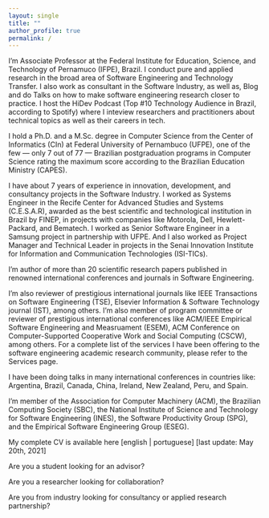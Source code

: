 ```yaml
---
layout: single
title: ""
author_profile: true
permalink: /
---
```


I’m Associate Professor at the Federal Institute for Education, Science, and Technology of Pernamuco (IFPE), Brazil. I conduct pure and applied research in the broad area of Software Engineering and Technology Transfer. I also work as consultant in the Software Industry, as well as, Blog and do Talks on how to make software engineering research closer to practice. I host the HiDev Podcast (Top #10 Technology Audience in Brazil, according to Spotify) where I inteview researchers and practitioners about technical topics as well as their careers in tech.

I hold a Ph.D. and a M.Sc. degree in Computer Science from the Center of Informatics (CIn) at Federal University of Pernambuco (UFPE), one of the few —  only 7 out of 77 — Brazilian postgraduation programs in Computer Science rating the maximum score according to the Brazilian Education Ministry (CAPES).

I have about 7 years of experience in innovation, development, and consultancy projects in the Software Industry. I worked as Systems Engineer in the Recife Center for Advanced Studies and Systems (C.E.S.A.R), awarded as the best scientific and technological institution in Brazil by FINEP, in projects with companies like Motorola, Dell, Hewlett-Packard, and Bematech. I worked as Senior Software Engineer in a Samsung project in partnership with UFPE. And I also worked as Project Manager and Technical Leader in projects in the Senai Innovation Institute for Information and Communication Technologies (ISI-TICs).

I’m author of more than 20 scientific research papers published in renowned international conferences and journals in Software Engineering.

I’m also reviewer of prestigious international journals like IEEE Transactions on Software Engineering (TSE), Elsevier Information & Software Technology journal (IST), among others. I’m also member of program committee or reviewer of prestigious international conferences like ACM/IEEE Empirical Software Engineering and Measruament (ESEM), ACM Conference on Computer-Supported Cooperative Work and Social Computing (CSCW), among others. For a complete list of the services I have been offering to the software engineering academic research community, please refer to the Services page.

I have been doing talks in many international conferences in countries like: Argentina, Brazil, Canada, China, Ireland, New Zealand, Peru, and Spain.

I’m member of the Association for Computer Machinery (ACM), the Brazilian Computing Society (SBC), the National Institute of Science and Technology for Software Engineering (INES), the Software Productivity Group (SPG), and the Empirical Software Engineering Group (ESEG).

My complete CV is available here [english | portuguese] [last update: May 20th, 2021]

Are you a student looking for an advisor?

Are you a researcher looking for collaboration?

Are you from industry looking for consultancy or applied research partnership?
